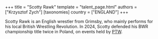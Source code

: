 +++
title = "Scotty Rawk"
template = "talent_page.html"
authors = ["Krzysztof Zych"]
[taxonomies]
country = ["ENGLAND"]
+++

Scotty Rawk is an English wrestler from Grimsby, who mainly performs for his local British Wrestling Revolution. In 2024, Scotty defended his BWR championship title twice in Poland, on events held by [PTW](@/o/ptw.md).
